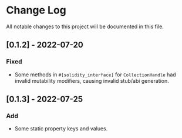 # Change Log

All notable changes to this project will be documented in this file.

## [0.1.2] - 2022-07-20

### Fixed

-   Some methods in `#[solidity_interface]` for `CollectionHandle` had invalid
    mutability modifiers, causing invalid stub/abi generation.


## [0.1.3] - 2022-07-25
### Add
-   Some static property keys and values.
